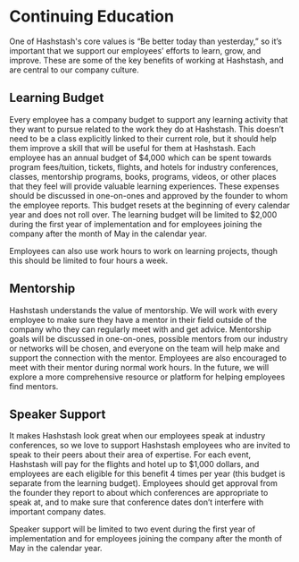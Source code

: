 # Continuing Education

One of Hashstash's core values is “Be better today than yesterday,” so it’s important that we support our employees’ efforts to learn, grow, and improve. These are some of the key benefits of working at Hashstash, and are central to our company culture.

## Learning Budget

Every employee has a company budget to support any learning activity that they want to pursue related to the work they do at Hashstash. This doesn’t need to be a class explicitly linked to their current role, but it should help them improve a skill that will be useful for them at Hashstash. Each employee has an annual budget of $4,000 which can be spent towards program fees/tuition, tickets, flights, and hotels for industry conferences, classes, mentorship programs, books, programs, videos, or other places that they feel will provide valuable learning experiences. These expenses should be discussed in one-on-ones and approved by the founder to whom the employee reports. This budget resets at the beginning of every calendar year and does not roll over. The learning budget will be limited to $2,000 during the first year of implementation and for employees joining the company after the month of May in the calendar year.

Employees can also use work hours to work on learning projects, though this should be limited to four hours a week.

## Mentorship

Hashstash understands the value of mentorship. We will work with every employee to make sure they have a mentor in their field outside of the company who they can regularly meet with and get advice. Mentorship goals will be discussed in one-on-ones, possible mentors from our industry or networks will be chosen, and everyone on the team will help make and support the connection with the mentor. Employees are also encouraged to meet with their mentor during normal work hours. In the future, we will explore a more comprehensive resource or platform for helping employees find mentors.

## Speaker Support

It makes Hashstash look great when our employees speak at industry conferences, so we love to support Hashstash employees who are invited to speak to their peers about their area of expertise. For each event, Hashstash will pay for the flights and hotel up to $1,000 dollars, and employees are each eligible for this benefit 4 times per year \(this budget is separate from the learning budget\). Employees should get approval from the founder they report to about which conferences are appropriate to speak at, and to make sure that conference dates don’t interfere with important company dates.

Speaker support will be limited to two event during the first year of implementation and for employees joining the company after the month of May in the calendar year.

